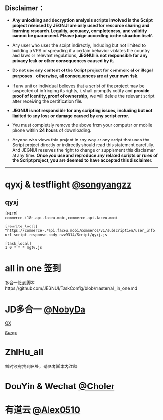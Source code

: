 
## Disclaimer：

* **Any unlocking and decryption analysis scripts involved in the Script project released by JEGNUI are only used for resource sharing and learning research. Legality, accuracy, completeness, and validity cannot be guaranteed. Please judge according to the situation itself.**

* Any user who uses the script indirectly, Including but not limited to building a VPS or spreading if a certain behavior violates the country and laws or relevant regulations, **JEGNUI is not responsible for any privacy leak or other consequences caused by it.**

* **Do not use any content of the Script project for commercial or illegal purposes，otherwise, all consequences are at your own risk.**

* If any unit or individual believes that a script of the project may be suspected of infringing its rights, it shall promptly notify and **provide proof of identity, proof of ownership,** we will delete the relevant script after receiving the certification file.

* **JEGNUI is not responsible for any scripting issues, including but not limited to any loss or damage caused by any script error.**

* You must completely remove the above from your computer or mobile phone within **24 hours** of downloading.

* Anyone who views this project in any way or any script that uses the Script project directly or indirectly should read this statement carefully. And JEGNUI reserves the right to change or supplement this disclaimer at any time. **Once you use and reproduce any related scripts or rules of the Script project, you are deemed to have accepted this disclaimer.**

---

# qyxj & testflight [@songyangzz](https://github.com/songyangzz/QuantumultX/tree/master)

## qyxj

```properties
[MITM]
commerce-i18n-api.faceu.mobi,commerce-api.faceu.mobi

[rewrite_local]
^https://commerce-.*api.faceu.mobi/commerce/v1/subscription/user_info url script-response-body nzw9314/Script/qyxj.js

[task_local]
1 0 * * * mgtv.js
```

# all in one 签到

多合一签到脚本https://github.com/JEGNUI/TaskConfig/blob/master/all_in_one.md

# JD多合一 [@NobyDa](https://github.com/JEGNUI/Script/tree/master)

[QX](https://github.com/JEGNUI/Script/tree/master/QuantumultX/File)

[Surge](https://github.com/JEGNUI/Script/tree/master/Surge/JS)

# ZhiHu_all

暂时没有找到出处，请参考脚本内注释

# DouYin & Wechat  [@Choler](https://github.com/Choler/Surge/tree/master/Script)

# 有道云  [@Alex0510](https://github.com/Alex0510/surge/tree/master/Script)

